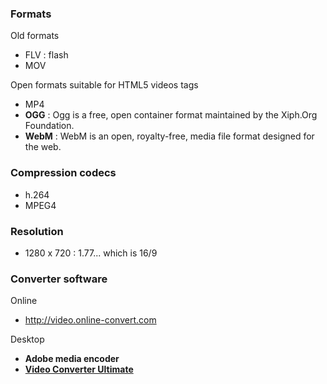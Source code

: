 ### Formats

Old formats
* FLV : flash
* MOV

Open formats suitable for HTML5 videos tags 
* MP4 
* **OGG** : Ogg is a free, open container format maintained by the Xiph.Org Foundation.
* **WebM** : WebM is an open, royalty-free, media file format designed for the web.

### Compression codecs

* h.264
* MPEG4

### Resolution 

* 1280 x 720 : 1.77... which is 16/9

### Converter software

Online 
* http://video.online-convert.com   

Desktop
* **Adobe media encoder**
* [**Video Converter Ultimate**](http://www.wondershare.net/ad/video-converter-ultimate/index_mac.html)
